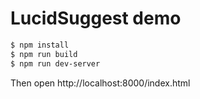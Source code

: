 # LucidSuggest demo

```bash
$ npm install
$ npm run build
$ npm run dev-server
```

Then open http://localhost:8000/index.html
